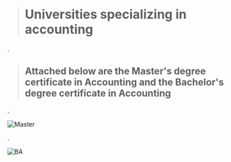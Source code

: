 

> # Universities specializing in accounting


.


> ## Attached below are the Master's degree certificate in Accounting and the Bachelor's degree certificate in Accounting


.

![Master](https://github.com/nancyalaswad90/nancyalaswad90/assets/36210723/1b6b7dcb-3865-4a9a-be91-ec3ff9bd4a73)



.


![BA](https://github.com/nancyalaswad90/nancyalaswad90/assets/36210723/fb813c06-1f27-4995-9f22-6e707b73a954)
